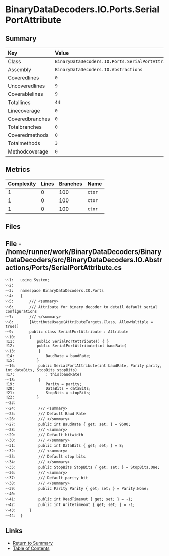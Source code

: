 ﻿# BinaryDataDecoders.IO.Ports.SerialPortAttribute

## Summary

| Key             | Value                                             |
| :-------------- | :------------------------------------------------ |
| Class           | `BinaryDataDecoders.IO.Ports.SerialPortAttribute` |
| Assembly        | `BinaryDataDecoders.IO.Abstractions`              |
| Coveredlines    | `0`                                               |
| Uncoveredlines  | `9`                                               |
| Coverablelines  | `9`                                               |
| Totallines      | `44`                                              |
| Linecoverage    | `0`                                               |
| Coveredbranches | `0`                                               |
| Totalbranches   | `0`                                               |
| Coveredmethods  | `0`                                               |
| Totalmethods    | `3`                                               |
| Methodcoverage  | `0`                                               |

## Metrics

| Complexity | Lines | Branches | Name    |
| :--------- | :---- | :------- | :------ |
| 1          | 0     | 100      | `ctor`  |
| 1          | 0     | 100      | `ctor`  |
| 1          | 0     | 100      | `ctor`  |

## Files

## File - /home/runner/work/BinaryDataDecoders/BinaryDataDecoders/src/BinaryDataDecoders.IO.Abstractions/Ports/SerialPortAttribute.cs

```CSharp
〰1:   using System;
〰2:   
〰3:   namespace BinaryDataDecoders.IO.Ports
〰4:   {
〰5:       /// <summary>
〰6:       /// Attribute for binary decoder to detail default serial configurations
〰7:       /// </summary>
〰8:       [AttributeUsage(AttributeTargets.Class, AllowMultiple = true)]
〰9:       public class SerialPortAttribute : Attribute
〰10:      {
‼11:          public SerialPortAttribute() { }
‼12:          public SerialPortAttribute(int baudRate)
〰13:          {
‼14:              BaudRate = baudRate;
‼15:          }
〰16:          public SerialPortAttribute(int baudRate, Parity parity, int dataBits, StopBits stopBits)
‼17:              : this(baudRate)
〰18:          {
‼19:              Parity = parity;
‼20:              DataBits = dataBits;
‼21:              StopBits = stopBits;
‼22:          }
〰23:  
〰24:          /// <summary>
〰25:          /// Default Baud Rate
〰26:          /// </summary>
〰27:          public int BaudRate { get; set; } = 9600;
〰28:          /// <summary>
〰29:          /// Default bitwidth
〰30:          /// </summary>
〰31:          public int DataBits { get; set; } = 8;
〰32:          /// <summary>
〰33:          /// Default stop bits
〰34:          /// </summary>
〰35:          public StopBits StopBits { get; set; } = StopBits.One;
〰36:          /// <summary>
〰37:          /// Default parity bit
〰38:          /// </summary>
〰39:          public Parity Parity { get; set; } = Parity.None;
〰40:  
〰41:          public int ReadTimeout { get; set; } = -1;
〰42:          public int WriteTimeout { get; set; } = -1;
〰43:      }
〰44:  }
```

## Links

* [Return to Summary](Summary.md)
* [Table of Contents](../TOC.md)

